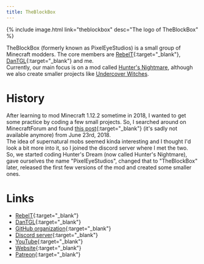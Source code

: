 ```yaml
---
title: TheBlockBox
---
```

{% include image.html link="theblockbox" desc="The logo of TheBlockBox" %}

TheBlockBox (formerly known as PixelEyeStudios) is a small group of Minecraft modders. The core members are [RebelT](https://github.com/PixelEyeStudios){:target="_blank"}, [DanTGL](https://github.com/DanTGL){:target="_blank"} and me.  
Currently, our main focus is on a mod called [Hunter's Nightmare](hunters_nightmare.html), although we also create smaller projects like [Undercover Witches](undercover_witches.html).

# History
After learning to mod Minecraft 1.12.2 sometime in 2018, I wanted to get some practice by coding a few small projects. So, I searched around on MinecraftForum and found [this post](https://www.minecraftforum.net/forums/mapping-and-modding-java-edition/minecraft-mods/requests-ideas-for-mods/2906874-modification-idea-supernatural-entities-mod-sem){:target="_blank"}
 (it's sadly not available anymore) from June 23rd, 2018.  
The idea of supernatural mobs seemed kinda interesting and I thought I'd look a bit more into it, so I joined the discord server where I met the two.  
So, we started coding Hunter's Dream (now called Hunter's Nightmare), gave ourselves the name "PixelEyeStudios", changed that to "TheBlockBox" later, released the first few versions of the mod and created some smaller ones.

# Links
* [RebelT](https://github.com/PixelEyeStudios){:target="_blank"}
* [DanTGL](https://github.com/DanTGL){:target="_blank"}
* [GitHub organization](https://github.com/TheBlockBox){:target="_blank"}
* [Discord server](https://discord.gg/Mpdry7t){:target="_blank"}
* [YouTube](https://www.youtube.com/TheBlockBox){:target="_blank"}
* [Website](https://theblockbox.github.io/){:target="_blank"}
* [Patreon](https://www.patreon.com/TheBlockBox){:target="_blank"}